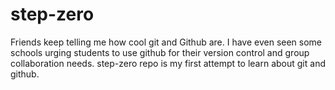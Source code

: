 # step-zero

Friends keep telling me how cool git and Github are. I have even seen some schools urging students to use github for their version control and group collaboration needs. step-zero repo is my first attempt to learn about git and github.
